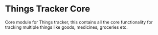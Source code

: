 # Things Tracker Core

Core module for Things tracker, this contains all the core functionality for tracking multiple things like goods, medicines, groceries etc.
